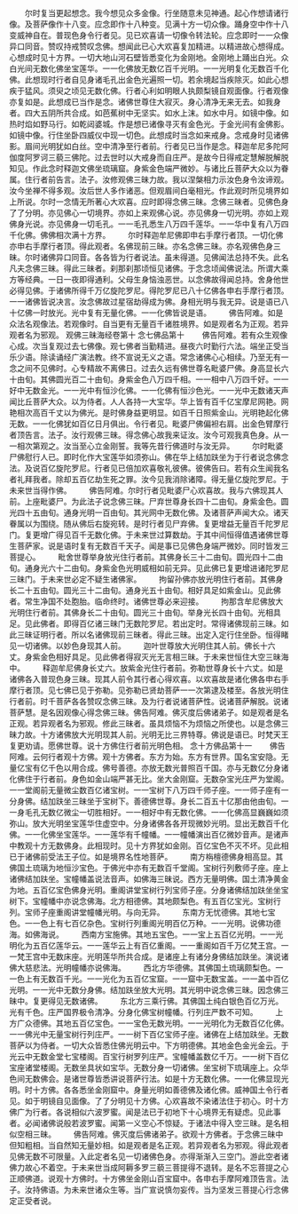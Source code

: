 <!-- { "loadSidebar": true } -->
　　尔时复当更起想念。我今想见众多金像。行坐随意未见神通。起心作想请诸行像。及菩萨像作十八变。应念即作十八种变。见满十方一切众像。踊身空中作十八变威神自在。普现色身令行者见。见已欢喜请一切像令转法轮。应念即时一一众像异口同音。赞叹持戒赞叹念佛。想闻此已心大欢喜复加精进。以精进故心想得成。心想成时见十方界。一切大地山河石壁皆悉变化为金刚地。金刚地上踊出白光。众白光间无数化佛坐宝莲华。一一化佛放无数亿百千光明。一一光明复化无数百千化佛。此想现时行者自见身诸毛孔出金色光遍照一切。若余境起当疾除灭。如此心想疾于猛风。须臾之顷见无数化佛。行者心利如明眼人执颇梨镜自观面像。行者观像亦复如是。此想成已当作是念。诸佛世尊住大寂灭。身心清净无来无去。如我身者。四大五阴所共合成。如芭蕉树中无坚实。如水上沫。如水中月。如镜中像。如热时焰如野马行。如乾闼婆城。作是想已诸像寻灭有金色光。于金光间有金佛影。如镜中像。行住坐卧四威仪中现一切色。此想成时当念如来戒身。念戒身时见诸佛影。眉间光明犹如白丝。空中清净至行者前。行者见已当作是念。释迦牟尼多陀阿伽度阿罗诃三藐三佛陀。过去世时以大戒身而自庄严。是故今日得戒定慧解脱解脱知见。作此念时释迦文佛坐琉璃窟。身紫金色端严微妙。与诸比丘菩萨大众以为眷属。住行者前告言。法子。汝修观佛三昧力故。我以涅槃相力示汝色身令汝谛观。汝今坐禅不得多观。汝后世人多作诸恶。但观眉间白毫相光。作此观时所见境界如上所说。尔时一念情无所著心大欢喜。应时即得念佛三昧。念佛三昧者。见佛色身了了分明。亦见佛心一切境界。亦如上来观佛心说。亦见佛身一切光明。亦如上观佛身光说。亦见佛身一切毛孔。一一毛孔悉生八万四千莲华。一一华中复有八万四千化佛。佛佛相次满十方界。
　　尔时释迦牟尼佛即申右手摩行者顶。一切化佛亦申右手摩行者顶。得此观者。名佛现前三昧。亦名念佛三昧。亦名观佛色身三昧。尔时诸佛异口同音。各各皆为行者说法。虽未得道。见佛闻法总持不失。此名凡夫念佛三昧。得此三昧者。刹那刹那顷恒见诸佛。于念念顷闻佛说法。所谓大乘方等经典。一日一夜即得通利。父母生身恼浊恶世。以念佛故得闻总持。舍身他世必得见佛。于诸佛所得千万亿旋陀罗尼。得陀罗尼已八十亿佛各申右手摩行者顶。一一诸佛皆说决言。汝念佛故过星宿劫得成为佛。身相光明与我无异。说是语已八十亿佛一时放光。光中复有无量化佛。一一化佛皆说是语。
　　佛告阿难。如是众法名观像法。若观像时。自当更有无量百千诸胜境界。如是观者名为正观。若异观者名为邪观。
观佛三昧海经卷第十
念七佛品第十
　　佛告阿难。若有众生观像心成。次当复观过去七佛像。观七佛者当勤精进。昼夜六时勤行六法。端坐正受当乐少语。除读诵经广演法教。终不宣说无义之语。常念诸佛心心相续。乃至无有一念之间不见佛时。心专精故不离佛日。过去久远有佛世尊名毗婆尸佛。身高显长六十由旬。其佛圆光百二十由旬。身紫金色八万四千相。一一相中八万四千好。一一好中无数金光。一一光中有恒沙化佛。一一化佛有恒沙色光。一一光中无数诸天声闻比丘菩萨大众。以为侍者。人人各持一大宝华。华上皆有百千亿宝摩尼网艳。网艳相次高百千丈以为佛光。是时佛身益更明显。如百千日照紫金山。光明艳起化佛无数。一一化佛犹如百亿日月俱出。令行者见。毗婆尸佛偏袒右肩。出金色臂摩行者顶告言。法子。汝行观佛三昧。得念佛心故我来证汝。汝今可观我真色身。从一一相次第观之。汝当至心立金刚誓。我等先昔行佛道时与汝无异。
　　尔时毗婆尸佛慰行人已。即时化作大宝莲华如须弥山。佛在华上结加趺坐为于行者说念佛念法。及说百亿旋陀罗尼。行者见已倍加欢喜敬礼彼佛。彼佛告曰。若有众生闻我名者礼拜我者。除却五百亿劫生死之罪。汝今见我消除诸障。得无量亿旋陀罗尼。于未来世当得作佛。
　　佛告阿难。尔时行者见毗婆尸心欢喜故。我与六佛现其人前。上座毗婆尸。为此法子说念佛三昧。尸弃世尊身长四十二由旬。身紫金色。圆光四十五由旬。通身光明一百由旬。其光网中无数化佛。及诸菩萨声闻大众。诸天眷属以为围绕。随从佛后右旋宛转。是时行者见尸弃佛。复更增益无量百千陀罗尼门。复更增广得见百千无数化佛。于未来世过算数劫。于其中间恒得值遇诸佛世尊生菩萨家。说是语时复有无数百千天子。闻是事已见佛色身端严微妙。同时皆发三菩提心。
　　毗舍世尊举身放光住行者前。其佛身长三十二由旬。圆光四十二由旬。通身光六十二由旬。身紫金色光明威相如前无异。见此佛已复更增进诸陀罗尼三昧门。于未来世必定不疑生诸佛家。
　　拘留孙佛亦放光明住行者前。其佛身长二十五由旬。圆光三十二由旬。通身光五十由旬。相好具足如紫金山。见此佛者。常生净国不处胞胎。临命终时。诸佛世尊必来迎接。
　　拘那含牟尼佛放大光明住行者前。其佛身长二十由旬。圆光三十由旬。举身光长四十由旬。光相具足。见此佛者。即得百亿诸三昧门无数陀罗尼。若出定时。常得诸佛现前三昧。如此三昧证明行者。所以名诸佛现前三昧者。得此三昧。出定入定行住坐卧。恒得睹见一切诸佛。以妙色身现其人前。
　　迦叶世尊放大光明住其人前。佛长十六丈。身紫金色相好具足。见此佛者得寂灭光无言相三昧。于未来世恒住大空三昧海中。
　　释迦牟尼佛身长丈六。放紫金光住行者前。弥勒世尊身长十六丈。如是诸佛各入普现色身三昧。现其人前令其行者心得欢喜。以欢喜故是诸化佛各申右手摩行者顶。见七佛已见于弥勒。见弥勒已贤劫菩萨一一次第逮及楼至。各放光明住行者前。时千菩萨各各赞叹念佛三昧。及为行者说诸菩萨性。说诸菩萨解脱。说诸菩萨慧。是名因观像心得念佛三昧。佛告阿难。佛灭度后佛诸弟子。如是观者是名正观。若异观者名为邪观。修此三昧者。虽具烦恼不为烦恼之所使也。以是念佛三昧力故。十方诸佛放大光明现其人前。光明无比三界特尊。佛说是语已。时梵天王复更劝请。愿佛世尊。说十方佛住行者前光明色相。
念十方佛品第十一
　　佛告阿难。云何行者观十方佛。观十方佛者。东方为始。东方有世界。国名宝安隐。无量亿宝有亿千色以用合成。佛号善德。亦放无数光普照百千国。亦与无数亿分身诸化佛住于行者前。身色如金山端严甚无比。坐大金刚窟。无数杂宝光庄严为堂阁。一一堂阁前无量微尘数百亿诸宝树。一一宝树下八万四千师子座。一一师子座有一分身佛。结加趺坐三昧坐于宝树下。善德佛世尊。身长二百五十亿那由他由旬。一一身毛孔无数亿微尘一切胜相好。一一相好中有无数化佛。一一化佛高显巍巍如须弥山。放大光明坐宝莲华住虚空中。分身诸佛各各开现微妙光明。显出无数百千化佛。一一化佛坐宝莲华。一一莲华有千幢幡。一一幢幡演出百亿微妙音声。是诸声中教观十方无数佛身。此相现时。见十方界犹如金刚。百亿宝色不灭不坏。见此相已于诸佛前受法王子位。如是境界名性地菩萨。
　　南方栴檀德佛身相高显。其佛国土琉璃为地恒沙宝色。于佛光中亦有无数百千堂阁。宝树行列敷师子座。座上诸佛结加趺坐。宝幢幡盖说法音声。如佛海三昧说。西方无量明佛。国土清净黄金为地。五百亿宝色佛身光明。重阁讲堂宝树行列宝师子座。分身诸佛结加趺坐坐宝树下。宝幢幡中亦说念佛海。北方相德佛。其地颇梨色。有五百亿宝光。宝树行列。宝师子座重阁讲堂幢幡光明。与向无异。
　　东南方无忧德佛。其地七宝色。一一色上有七百亿杂色。宝树行列重阁光明百亿万种。一一光明。说佛功德海。如佛海说。
　　西南方宝施佛。其地五宝色。一一宝上五百亿光明。一一光明化为五百亿莲华云。一一莲华云上有百亿重阁。一一重阁如百千万亿梵王宫。一一梵王宫中无数床座。光明莲华所共合成。是诸座上有诸分身佛结加趺坐。演说诸佛大慈悲法。光明幢幡亦说佛海。
　　西北方华德佛。其佛国土琉璃颇梨色。一一色上有无数百千光。一一光化为五百亿宝窟。一一窟中无数宝盖。一一盖中百亿光明。一一光中无数分身佛。结加趺坐放大光明。其光明中说念佛三昧。因念佛三昧中。复更得见无数诸佛。
　　东北方三乘行佛。其佛国土纯白银色百亿万光。光有千色。庄严国界极令清净。分身化佛宝树幢幡。行列庄严数不可知。
　　上方广众德佛。其地五百亿宝色。一一宝色无数光明。一一光明化为无数百亿化佛。一一佛光中无量宝树行列庄严。一一树下百亿宝师子座。诸佛在上结加趺坐。无数菩萨以为侍者。一切大众皆悉住佛光明云中。下方明德佛。其地金色金光金云。于光云中无数金堂七宝楼阁。百宝行树罗列庄严。宝幢幡盖数亿千万。一一树下百亿宝座诸堂楼阁。无数坐具状如宝华。无数分身一切诸佛。坐宝树下琉璃座上。众华色间无数佛会。是诸世尊皆悉讲说菩萨行法。如是十方无数化佛。一一化佛显现光明。时十方佛。各各悉坐金刚窟中。身量光明如善德佛及诸化佛。威神国土令行者见。如于明镜自见面像。了了分明见十方佛。心欢喜故不染诸法住于初心。时十方佛广为行者。各说相似六波罗蜜。闻是法已于初地下十心境界无有疑虑。见此事者。必闻诸佛说般若波罗蜜。闻第一义空心不惊疑。于诸法中得入空三昧。是名相似空相三昧。
　　佛告阿难。佛灭度后佛诸弟子。欲观十方佛者。于念佛三昧中但知粗相。当自然知无量妙相。如是观者是名正观。若异观者名为邪观。得此观者见佛无数不可限量。入此定者名见一切诸佛色身。亦得渐渐入三空门。游此空者诸佛力故心不着空。于未来世当成阿耨多罗三藐三菩提得不退转。是名不忘菩提之心正顺佛道。说观十方佛时。十方佛坐金刚山百宝窟中。各申右手摩阿难顶告言。法子。汝持佛语。为未来世诸众生等。当广宣说慎勿妄传。当为坚发三菩提心行念佛定正受者说。

